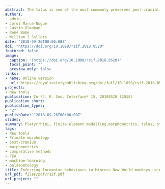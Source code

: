 ```yaml
---
abstract: The talus is one of the most commonly preserved post-cranial elements in the platyrrhine fossil record. Talar morphology can provide information about postural adaptations because it is the anatomical structure responsible for transmitting body mass forces from the leg to the foot. The aim of this study is to test whether the locomotor behaviour of fossil Miocene platyrrhines could be inferred from their talus morphology. The extant sample was classified into three different locomotor categories and then talar strength was compared using finite-element analysis. Geometric morphometrics were used to quantify talar shape and to assess its association with biomechanical strength. Finally, several machine-learning (ML) algorithms were trained using both the biomechanical and morphometric data from the extant taxa to infer the possible locomotor behaviour of the Miocene fossil sample. The obtained results show that the different locomotor categories are distinguishable using either biomechanical or morphometric data. The ML algorithms categorized most of the fossil sample as arboreal quadrupeds. This study has shown that a combined approach can contribute to the understanding of platyrrhine talar morphology and its relationship with locomotion. This approach is likely to be beneficial for determining the locomotor habits in other fossil taxa.
authors:
- admin
- Jordi Marcé-Nogué
- Justin Gladman
- René Bobe
- William I Sellers
date: "2018-09-26T00:00:00Z"
doi: "https://doi.org/10.1098/rsif.2018.0520"
featured: false
image:
  caption: '(https://doi.org/10.1098/rsif.2018.0520)'
  focal_point: ""
  preview_only: false
links:
- name: Online version
  url: https://royalsocietypublishing.org/doi/full/10.1098/rsif.2018.0520
projects:
- New tools
publication: In *J. R. Soc. Interface* 15, 20180520 (2018)
publication_short: 
publication_types:
- "2"
publishDate: "2018-09-26T00:00:00Z"
slides: 
summary: Platyrrhini, finite-element modelling,morphometrics, talus, statistical learning, positional behaviour
tags:
- New tools
- Primate morphology
- post-cranium
- morphometrics
- comparative methods
- FEA
- machine-learning
- palaeontology
title: Inferring locomotor behaviours in Miocene New World monkeys using finite element analysis, geometric morphometrics and machine-learning classification techniques applied to talar morphology
url_pdf: files/pdf/rsif.pdf
url_project: ""
---
```


